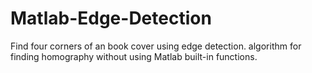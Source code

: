 # Matlab-Edge-Detection
Find four corners of an book cover using edge detection. algorithm for finding homography without using Matlab built-in functions.
